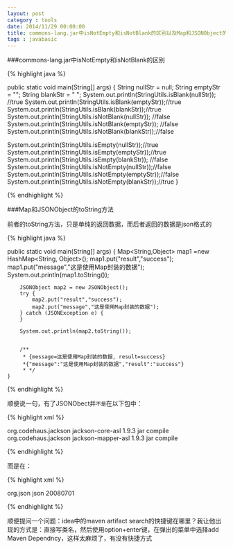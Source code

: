 ```yaml
---
layout: post
category : tools
date: 2014/11/29 00:00:00 
title: commons-lang.jar中isNotEmpty和isNotBlank的区别以及Map和JSONObject的toString方法
tags : javabasic
---
```


###commons-lang.jar中isNotEmpty和isNotBlank的区别

{% highlight java %}

public static void main(String[] args) {
  String nullStr = null;
  String emptyStr =  "";
  String blankStr = " ";
  System.out.println(StringUtils.isBlank(nullStr));  //true
  System.out.println(StringUtils.isBlank(emptyStr));//true
  System.out.println(StringUtils.isBlank(blankStr));//true
  System.out.println(StringUtils.isNotBlank(nullStr));  //false
  System.out.println(StringUtils.isNotBlank(emptyStr)); //false
  System.out.println(StringUtils.isNotBlank(blankStr));//false
 
  System.out.println(StringUtils.isEmpty(nullStr));//true
  System.out.println(StringUtils.isEmpty(emptyStr));//true
  System.out.println(StringUtils.isEmpty(blankStr)); //false
  System.out.println(StringUtils.isNotEmpty(nullStr));//false
  System.out.println(StringUtils.isNotEmpty(emptyStr));//false
  System.out.println(StringUtils.isNotEmpty(blankStr));//true
 }

{% endhighlight %}


###Map和JSONObject的toString方法

前者的toString方法，只是单纯的返回数据，而后者返回的数据是json格式的



{% highlight java %}

public static void main(String[] args) {
        Map<String,Object> map1 =new HashMap<String, Object>();
        map1.put("result","success");
        map1.put("message","这是使用Map封装的数据");
        System.out.println(map1.toString());

        JSONObject map2 = new JSONObject();
        try {
            map2.put("result","success");
            map2.put("message","这是使用Map封装的数据");
        } catch (JSONException e) {
        }

        System.out.println(map2.toString());


        /**
         * {message=这是使用Map封装的数据, result=success}
         *{"message":"这是使用Map封装的数据","result":"success"}
         * */
    }


{% endhighlight %}


顺便说一句，有了JSONObect并```不是```在以下包中：

{% highlight xml %}

 <dependency>
            <groupId>org.codehaus.jackson</groupId>
            <artifactId>jackson-core-asl</artifactId>
            <version>1.9.3</version>
            <type>jar</type>
            <scope>compile</scope>
        </dependency>
        <dependency>
            <groupId>org.codehaus.jackson</groupId>
            <artifactId>jackson-mapper-asl</artifactId>
            <version>1.9.3</version>
            <type>jar</type>
            <scope>compile</scope>
        </dependency>


  {% endhighlight %}


  而是在：

  {% highlight xml %}

  <dependency>
            <groupId>org.json</groupId>
            <artifactId>json</artifactId>
            <version>20080701</version>
        </dependency>

  {% endhighlight %}

 
  顺便提问一个问题：idea中的maven artifact search的快捷键在哪里？我让他出现的方式是：直接写类名，然后使用option+enter键，在弹出的菜单中选择add Maven Dependncy，这样太麻烦了，有没有快捷方式
